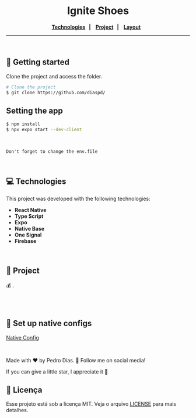 <h1 align="center">
   Ignite Shoes
</h1> 

<div align="center">
  <b>
    <a href="#-Technologies"><b>Technologies</b></a>&nbsp;&nbsp;&nbsp;|&nbsp;&nbsp;&nbsp;
    <a href="#-Project"><b>Project</b></a>&nbsp;&nbsp;&nbsp;|&nbsp;&nbsp;&nbsp;
    <a href="#-Layout"><b>Layout</b></a>&nbsp;&nbsp;&nbsp;
  </b>  
</div>

---

<div align="center">
<!--  <img alt="project img" title="project img" src="./mobile/assets/templates/img.svg" width="72%" />
 <img alt="project gif" title="project gif" src="./mobile/assets/templates/gif.gif" width="24%" />   -->
</div> 

</br>

## 🚀 Getting started

Clone the project and access the folder.

```bash
# Clone the project
$ git clone https://github.com/diaspd/
```

## Setting the app

```bash
$ npm install
$ npx expo start --dev-client
```

</br>

`Don't forget to change the env.file`

</br>

## 💻 Technologies

This project was developed with the following technologies:
<b>
- React Native
- Type Script
- Expo
- Native Base
- One Signal
- Firebase
</b>

</br>

## 📄 Project
💰 .

<br></br>


## 📄 Set up native configs
[Native Config](https://react-native.rocketseat.dev/)

</br>

Made with ♥ by Pedro Dias. 👋 Follow me on social media! </br>

If you can give a little star, I appreciate it 🤩


## 📝 Licença

Esse projeto está sob a licença MIT. Veja o arquivo [LICENSE](LICENSE) para mais detalhes.
